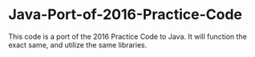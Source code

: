 # Java-Port-of-2016-Practice-Code
This code is a port of the 2016 Practice Code to Java. It will function the exact same, and utilize the same libraries.
